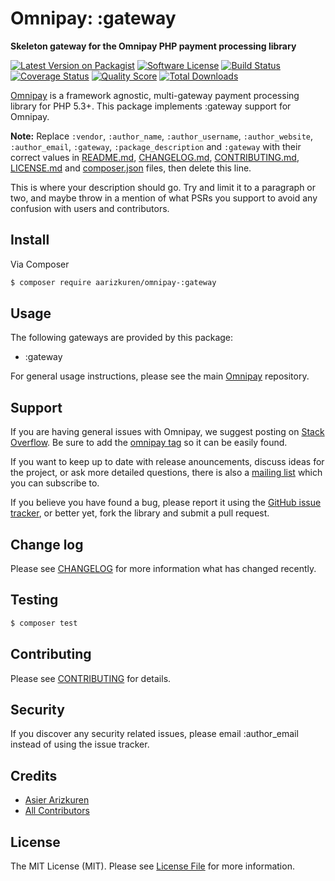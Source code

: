 # Omnipay: :gateway

**Skeleton gateway for the Omnipay PHP payment processing library**

[![Latest Version on Packagist](https://img.shields.io/packagist/v/aarizkuren/omnipay-:gateway.svg?style=flat-square)](https://packagist.org/packages/aarizkuren/omnipay-:gateway)
[![Software License](https://img.shields.io/badge/license-MIT-brightgreen.svg?style=flat-square)](LICENSE.md)
[![Build Status](https://img.shields.io/travis/aarizkuren/omnipay-:gateway/master.svg?style=flat-square)](https://travis-ci.org/aarizkuren/omnipay-:gateway)
[![Coverage Status](https://img.shields.io/scrutinizer/coverage/g/aarizkuren/omnipay-:gateway.svg?style=flat-square)](https://scrutinizer-ci.com/g/aarizkuren/omnipay-:gateway/code-structure)
[![Quality Score](https://img.shields.io/scrutinizer/g/aarizkuren/omnipay-:gateway.svg?style=flat-square)](https://scrutinizer-ci.com/g/aarizkuren/omnipay-:gateway)
[![Total Downloads](https://img.shields.io/packagist/dt/aarizkuren/omnipay-:gateway.svg?style=flat-square)](https://packagist.org/packages/aarizkuren/omnipay-:gateway)


[Omnipay](https://github.com/thephpleague/omnipay) is a framework agnostic, multi-gateway payment
processing library for PHP 5.3+. This package implements :gateway support for Omnipay.

**Note:** Replace `:vendor`, `:author_name`, `:author_username`, `:author_website`, `:author_email`, `:gateway`, `:package_description` and `:gateway` with their correct values in [README.md](README.md), [CHANGELOG.md](CHANGELOG.md), [CONTRIBUTING.md](CONTRIBUTING.md), [LICENSE.md](LICENSE.md) and [composer.json](composer.json) files, then delete this line.

This is where your description should go. Try and limit it to a paragraph or two, and maybe throw in a mention of what
PSRs you support to avoid any confusion with users and contributors.

## Install

Via Composer

``` bash
$ composer require aarizkuren/omnipay-:gateway
```

## Usage

The following gateways are provided by this package:

 * :gateway

For general usage instructions, please see the main [Omnipay](https://github.com/thephpleague/omnipay) repository.

## Support

If you are having general issues with Omnipay, we suggest posting on
[Stack Overflow](http://stackoverflow.com/). Be sure to add the
[omnipay tag](http://stackoverflow.com/questions/tagged/omnipay) so it can be easily found.

If you want to keep up to date with release anouncements, discuss ideas for the project,
or ask more detailed questions, there is also a [mailing list](https://groups.google.com/forum/#!forum/omnipay) which
you can subscribe to.

If you believe you have found a bug, please report it using the [GitHub issue tracker](https://github.com/aarizkuren/omnipay-:gateway/issues),
or better yet, fork the library and submit a pull request.

## Change log

Please see [CHANGELOG](CHANGELOG.md) for more information what has changed recently.

## Testing

``` bash
$ composer test
```

## Contributing

Please see [CONTRIBUTING](CONTRIBUTING.md) for details.

## Security

If you discover any security related issues, please email :author_email instead of using the issue tracker.

## Credits

- [Asier Arizkuren](https://github.com/:author_username)
- [All Contributors](../../contributors)

## License

The MIT License (MIT). Please see [License File](LICENSE.md) for more information.
